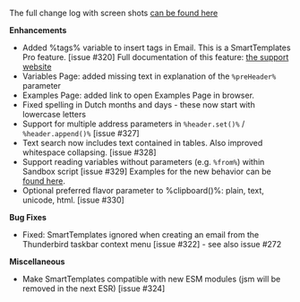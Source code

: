The full change log with screen shots [can be found here](https://smarttemplates.quickfolders.org/version.html#4.9) 

**Enhancements**

*   Added %tags% variable to insert tags in Email. This is a SmartTemplates Pro feature. [issue #320] Full documentation of this feature: [the support website](https://smarttemplates.quickfolders.org/premium.html#tags)
*   Variables Page: added missing text in explanation of the `%preHeader%` parameter  
*   Examples Page: added link to open Examples Page in browser.
*   Fixed spelling in Dutch months and days - these now start with lowercase letters
*   Support for multiple address parameters in `%header.set()%` / `%header.append()%` [issue #327]
*   Text search now includes text contained in tables. Also improved whitespace collapsing. [issue #328]
*   Support reading variables without parameters (e.g. `%from%`) within Sandbox script [issue #329] Examples for the new behavior can be [found here](https://smarttemplates.quickfolders.org/premium.html#javascript).
*   Optional preferred flavor parameter to %clipboard()%: plain, text, unicode, html. [issue #330]




**Bug Fixes** 

*   Fixed: SmartTemplates ignored when creating an email from the Thunderbird taskbar context menu [issue #322] - see also issue #272

**Miscellaneous**

*   Make SmartTemplates compatible with new ESM modules (jsm will be removed in the next ESR) [issue #324]


